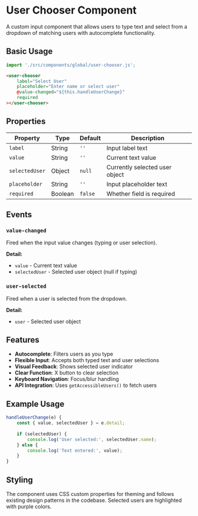 # User Chooser Component

A custom input component that allows users to type text and select from a dropdown of matching users with autocomplete functionality.

## Basic Usage

```javascript
import './src/components/global/user-chooser.js';
```

```html
<user-chooser
    label="Select User"
    placeholder="Enter name or select user"
    @value-changed="${this.handleUserChange}"
    required
></user-chooser>
```

## Properties

| Property | Type | Default | Description |
|----------|------|---------|-------------|
| `label` | String | `''` | Input label text |
| `value` | String | `''` | Current text value |
| `selectedUser` | Object | `null` | Currently selected user object |
| `placeholder` | String | `''` | Input placeholder text |
| `required` | Boolean | `false` | Whether field is required |

## Events

### `value-changed`
Fired when the input value changes (typing or user selection).

**Detail:**
- `value` - Current text value
- `selectedUser` - Selected user object (null if typing)

### `user-selected`
Fired when a user is selected from the dropdown.

**Detail:**
- `user` - Selected user object

## Features

- **Autocomplete**: Filters users as you type
- **Flexible Input**: Accepts both typed text and user selections
- **Visual Feedback**: Shows selected user indicator
- **Clear Function**: X button to clear selection
- **Keyboard Navigation**: Focus/blur handling
- **API Integration**: Uses `getAccessibleUsers()` to fetch users

## Example Usage

```javascript
handleUserChange(e) {
    const { value, selectedUser } = e.detail;
    
    if (selectedUser) {
        console.log('User selected:', selectedUser.name);
    } else {
        console.log('Text entered:', value);
    }
}
```

## Styling

The component uses CSS custom properties for theming and follows existing design patterns in the codebase. Selected users are highlighted with purple colors.